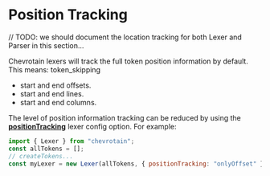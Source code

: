 # Position Tracking

// TODO: we should document the location tracking for both Lexer and Parser in this section...

Chevrotain lexers will track the full token position information by default.
This means:
token_skipping

- start and end offsets.
- start and end lines.
- start and end columns.

The level of position information tracking can be reduced by using the [**positionTracking**](https://chevrotain.io/documentation/11_0_1/interfaces/ILexerConfig.html#positionTracking) lexer config option.
For example:

```javascript
import { Lexer } from "chevrotain";
const allTokens = [];
// createTokens...
const myLexer = new Lexer(allTokens, { positionTracking: "onlyOffset" });
```
